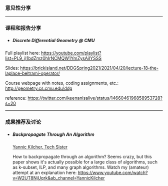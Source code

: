 ### 意见性分享

***

### 课程和报告分享

- ##### Discrete Differential Geometry @ CMU

Full playlist here: https://youtube.com/playlist?list=PL9_jI1bdZmz0hIrNCMQW1YmZysAiIYSSS

Slides: https://brickisland.net/DDGSpring2021/2021/04/20/lecture-18-the-laplace-beltrami-operator/

Course webpage with notes, coding assignments, etc.: http://geometry.cs.cmu.edu/ddg

reference: https://twitter.com/keenanisalive/status/1466046196858953728?s=20

***

### 成果推荐及讨论

- ##### Backpropagate Through An Algorithm

  [Yannic Kilcher, Tech Sister](https://twitter.com/ykilcher)

  How to backpropagate through an algorithm? Seems crazy, but this paper shows it's actually possible for a large class of algorithms, such as k-subset, ILP, and many graph algorithms. Watch my (amateur) attempt at an explanation here: https://www.youtube.com/watch?v=W2UT8NjUqrk&ab_channel=YannicKilcher
